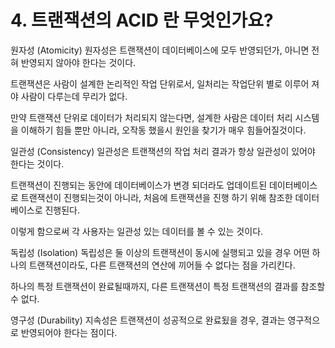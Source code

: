 # 4. 트랜잭션의 ACID 란 무엇인가요?

원자성 (Atomicity) 원자성은 트랜잭션이 데이터베이스에 모두 반영되던가, 아니면 전혀 반영되지 않아야 한다는 것이다.

트랜잭션은 사람이 설계한 논리적인 작업 단위로서, 일처리는 작업단위 별로 이루어 져야 사람이 다루는데 무리가 없다.

만약 트랜잭션 단위로 데이터가 처리되지 않는다면, 설계한 사람은 데이터 처리 시스템을 이해하기 힘들 뿐만 아니라, 오작동 했을시 원인을 찾기가 매우 힘들어질것이다.

일관성 (Consistency) 일관성은 트랜잭션의 작업 처리 결과가 항상 일관성이 있어야 한다는 것이다.

트랜잭션이 진행되는 동안에 데이터베이스가 변경 되더라도
업데이트된 데이터베이스로 트랜잭션이 진행되는것이 아니라, 처음에 트랜잭션을 진행 하기 위해 참조한 데이터베이스로 진행된다.

이렇게 함으로써 각 사용자는 일관성 있는 데이터를 볼 수 있는 것이다.

독립성 (Isolation) 독립성은 둘 이상의 트랜잭션이 동시에 실행되고 있을 경우
어떤 하나의 트랜잭션이라도, 다른 트랜잭션의 연산에 끼어들 수 없다는 점을 가리킨다.

하나의 특정 트랜잭션이 완료될때까지, 다른 트랜잭션이 특정 트랜잭션의 결과를 참조할 수 없다.

영구성 (Durability) 지속성은 트랜잭션이 성공적으로 완료됬을 경우, 결과는 영구적으로 반영되어야 한다는 점이다.
